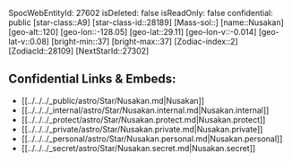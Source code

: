 ﻿---
location: [29.11,-128.05,120]
type: Star
tags:
- astro/Star

---
SpocWebEntityId: 27602
isDeleted: false
isReadOnly: false
confidential: public
[star-class::A9]
[star-class-id::28189]
[Mass-sol::]
[name::Nusakan]
[geo-alt::120]
[geo-lon::-128.05]
[geo-lat::29.11]
[geo-lon-v::-0.014]
[geo-lat-v::0.08]
[bright-min::37]
[bright-max::37]
[Zodiac-index::2]
[ZodiacId::28109]
[NextStarId::27302]



## Confidential Links & Embeds: 
- [[../../../_public/astro/Star/Nusakan.md|Nusakan]] 
- [[../../../_internal/astro/Star/Nusakan.internal.md|Nusakan.internal]] 
- [[../../../_protect/astro/Star/Nusakan.protect.md|Nusakan.protect]] 
- [[../../../_private/astro/Star/Nusakan.private.md|Nusakan.private]] 
- [[../../../_personal/astro/Star/Nusakan.personal.md|Nusakan.personal]] 
- [[../../../_secret/astro/Star/Nusakan.secret.md|Nusakan.secret]] 
